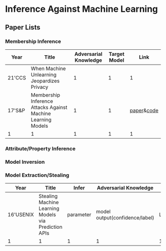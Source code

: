 # Inference Against Machine Learning

## Paper Lists

### Membership Inference
| Year | Title | Adversarial Knowledge | Target Model | Link |
| - | - | - | - | - |
| 21'CCS | When Machine Unlearning Jeopardizes Privacy | 1 | 1 | 1 | 
| 17'S&P | Membership Inference Attacks Against Machine Learning Models | 1 | 1 | [paper](https://arxiv.org/abs/1610.05820)&[code](https://github.com/csong27/membership-inference) |
| 1 | 1 | 1 | 1 | 1 |

### Attribute/Property Inference

### Model Inversion

### Model Extraction/Stealing
| Year | Title | Infer |Adversarial Knowledge | Target Model | Link |
| - | - | - | - | - | - |
| 16'USENIX | Stealing Machine Learning Models via Prediction APIs | parameter | model output(confidence/label) | LR/DT/SVM/NN | [paper](https://arxiv.org/abs/1609.02943)&[code](https://github.com/ftramer/Steal-ML) |
| 1 | 1 | 1 | 1 | 1 | 1 |
